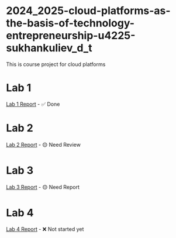 # 2024_2025-cloud-platforms-as-the-basis-of-technology-entrepreneurship-u4225-sukhankuliev_d_t
This is course project for cloud platforms

# Lab 1
[Lab 1 Report](./lab1/SummaryOfLab1.md) - &#9989; Done

# Lab 2
[Lab 2 Report](./lab2/Lab2Report.md) - &#128993; Need Review

# Lab 3
[Lab 3 Report](./lab3/Lab3Report.md) - &#128993; Need Report

# Lab 4
[Lab 4 Report](#) - &#10060; Not started yet